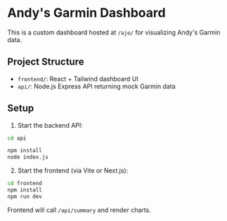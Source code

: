 # Andy's Garmin Dashboard

This is a custom dashboard hosted at `/ajo/` for visualizing Andy's Garmin data.

## Project Structure

- `frontend/`: React + Tailwind dashboard UI
- `api/`: Node.js Express API returning mock Garmin data

## Setup

1. Start the backend API:
```bash
cd api

npm install
node index.js

```

2. Start the frontend (via Vite or Next.js):
```bash
cd frontend
npm install
npm run dev
```

Frontend will call `/api/summary` and render charts.

